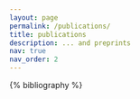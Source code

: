 ```yaml
---
layout: page
permalink: /publications/
title: publications
description: ... and preprints
nav: true
nav_order: 2
---
```


<!-- _pages/publications.md -->
<div class="publications">

{% bibliography %}

</div>
